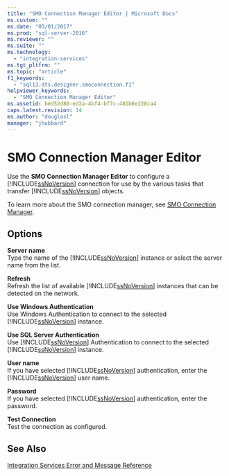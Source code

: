 ```yaml
---
title: "SMO Connection Manager Editor | Microsoft Docs"
ms.custom: ""
ms.date: "03/01/2017"
ms.prod: "sql-server-2016"
ms.reviewer: ""
ms.suite: ""
ms.technology: 
  - "integration-services"
ms.tgt_pltfrm: ""
ms.topic: "article"
f1_keywords: 
  - "sql13.dts.designer.smoconnection.f1"
helpviewer_keywords: 
  - "SMO Connection Manager Editor"
ms.assetid: bed52d80-ed2a-4bf4-bf7c-481b6e228ca4
caps.latest.revision: 14
ms.author: "douglasl"
manager: "jhubbard"
---
```

# SMO Connection Manager Editor
  Use the **SMO Connection Manager Editor** to configure a [!INCLUDE[ssNoVersion](../../advanced-analytics/r-services/includes/ssnoversion-md.md)] connection for use by the various tasks that transfer [!INCLUDE[ssNoVersion](../../advanced-analytics/r-services/includes/ssnoversion-md.md)] objects.  
  
 To learn more about the SMO connection manager, see [SMO Connection Manager](../../integration-services/connection-manager/smo-connection-manager.md).  
  
## Options  
 **Server name**  
 Type the name of the [!INCLUDE[ssNoVersion](../../advanced-analytics/r-services/includes/ssnoversion-md.md)] instance or select the server name from the list.  
  
 **Refresh**  
 Refresh the list of available [!INCLUDE[ssNoVersion](../../advanced-analytics/r-services/includes/ssnoversion-md.md)] instances that can be detected on the network.  
  
 **Use Windows Authentication**  
 Use Windows Authentication to connect to the selected [!INCLUDE[ssNoVersion](../../advanced-analytics/r-services/includes/ssnoversion-md.md)] instance.  
  
 **Use SQL Server Authentication**  
 Use [!INCLUDE[ssNoVersion](../../advanced-analytics/r-services/includes/ssnoversion-md.md)] Authentication to connect to the selected [!INCLUDE[ssNoVersion](../../advanced-analytics/r-services/includes/ssnoversion-md.md)] instance.  
  
 **User name**  
 If you have selected [!INCLUDE[ssNoVersion](../../advanced-analytics/r-services/includes/ssnoversion-md.md)] authentication, enter the [!INCLUDE[ssNoVersion](../../advanced-analytics/r-services/includes/ssnoversion-md.md)] user name.  
  
 **Password**  
 If you have selected [!INCLUDE[ssNoVersion](../../advanced-analytics/r-services/includes/ssnoversion-md.md)] authentication, enter the password.  
  
 **Test Connection**  
 Test the connection as configured.  
  
## See Also  
 [Integration Services Error and Message Reference](../../integration-services/integration-services-error-and-message-reference.md)  
  
  